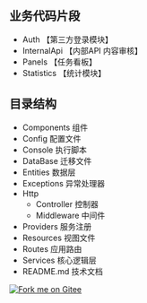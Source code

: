 ## 业务代码片段

- Auth 【第三方登录模块】
- InternalApi 【内部API 内容审核】
- Panels 【任务看板】
- Statistics 【统计模块】

## 目录结构

- Components 组件
- Config 配置文件
- Console 执行脚本
- DataBase 迁移文件
- Entities 数据层
- Exceptions 异常处理器
- Http
    - Controller 控制器
    - Middleware 中间件
- Providers 服务注册
- Resources 视图文件
- Routes 应用路由
- Services 核心逻辑层
- README.md 技术文档

<a href='https://gitee.com/ying_ming_jin/historical-code'><img src='https://gitee.com/ying_ming_jin/historical-code/widgets/widget_2.svg' alt='Fork me on Gitee'></img></a>
